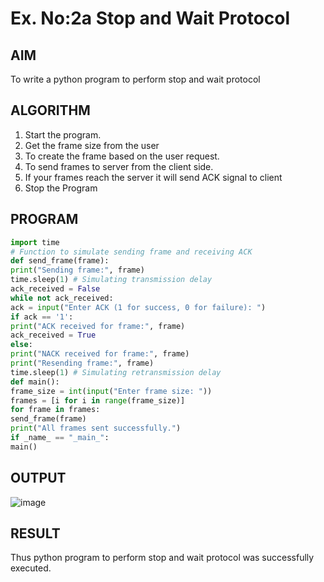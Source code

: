 # Ex. No:2a Stop and Wait Protocol
## AIM 
To write a python program to perform stop and wait protocol
## ALGORITHM
1. Start the program.
2. Get the frame size from the user
3. To create the frame based on the user request.
4. To send frames to server from the client side.
5. If your frames reach the server it will send ACK signal to client
6. Stop the Program
## PROGRAM
```py
import time
# Function to simulate sending frame and receiving ACK
def send_frame(frame):
print("Sending frame:", frame)
time.sleep(1) # Simulating transmission delay
ack_received = False
while not ack_received:
ack = input("Enter ACK (1 for success, 0 for failure): ")
if ack == '1':
print("ACK received for frame:", frame)
ack_received = True
else:
print("NACK received for frame:", frame)
print("Resending frame:", frame)
time.sleep(1) # Simulating retransmission delay
def main():
frame_size = int(input("Enter frame size: "))
frames = [i for i in range(frame_size)]
for frame in frames:
send_frame(frame)
print("All frames sent successfully.")
if _name_ == "_main_":
main()
```
## OUTPUT
![image](https://github.com/Prajeeth17/2a_Stop_and_Wait_Protocol/assets/120513885/b0c1861d-a895-4e09-b773-89d1acf7c42d)

## RESULT
Thus python program to perform stop and wait protocol was successfully executed.
